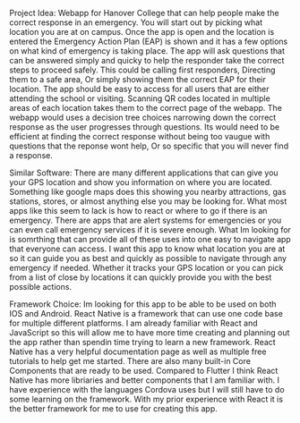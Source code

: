 Project Idea:
Webapp for Hanover College that can help people make the correct response in an emergency. You will start out by picking what location you are at on campus. Once the app is open and the location is entered the Emergency Action Plan (EAP) is shown and it has a few options on what kind of emergency is taking place. The app will ask questions that can be answered simply and quicky to help the responder take the correct steps to proceed safely. This could be calling first responders, Directing them to a safe area, Or simply showing them the correct EAP for their location. The app should be easy to access for all users that are either attending the school or visiting. Scanning QR codes located in multiple areas of each location takes them to the correct page of the webapp. The webapp would uses a decision tree choices narrowing down the correct response as the user progresses through questions. Its would need to be efficient at finding the correct response without being too vaugue with questions that the reponse wont help, Or so specific that you will never find a response. 

Similar Software:
There are many different applications that can give you your GPS location and show you information on where you are located. Something like google maps does this showing you nearby attractions, gas stations, stores, or almost anything else you may be looking for. What most apps like this seem to lack is how to react or where to go if there is an emergency. There are apps that are alert systems for emergencies or you can even call emergency services if it is severe enough. What Im looking for is somrthing that can provide all of these uses into one easy to navigate app that everyone can access. I want this app to know what location you are at so it can guide you as best and quickly as possible to navigate through any emergency if needed. Whether it tracks your GPS location or you can pick from a list of close by locations it can quickly provide you with the best possible actions. 

Framework Choice:
Im looking for this app to be able to be used on both IOS and Android. React Native is a framework that can use one code base for multiple different platforms. I am already familiar with React and JavaScript so this will allow me to have more time creating and planning out the app rather than spendin time trying to learn a new framework. React Native has a very helpful documentation page as well as multiple free tutorials to help get me started. There are also many built-in Core Components that are ready to be used. Compared to Flutter I think React Native has more libriaries and better components that I am familiar with. I have experience with the languages Cordova uses but I will still have to do some learning on the framework. With my prior experience with React it is the better framework for me to use for creating this app.  